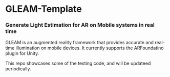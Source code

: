 # GLEAM-Template
 ### Generate Light Estimation for AR on Mobile systems in real time

GLEAM is an augmented reality framework that provides accurate and real-time illumination on mobile devices. It currently supports the ARFoundatino plugin for Unity.

This repo showcases some of the testing code, and will be updateed periodically. 
